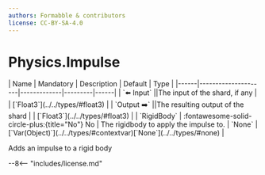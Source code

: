 ```yaml
---
authors: Formabble & contributors
license: CC-BY-SA-4.0
---
```



# Physics.Impulse

<div class="sh-parameters" markdown="1">
| Name | Mandatory | Description | Default | Type |
|------|---------------------|-------------|---------|------|
| `⬅️ Input` ||The input of the shard, if any | | [`Float3`](../../types/#float3) |
| `Output ➡️` ||The resulting output of the shard | | [`Float3`](../../types/#float3) |
| `RigidBody` | :fontawesome-solid-circle-plus:{title="No"} No  | The rigidbody to apply the impulse to. | `None` | [`Var(Object)`](../../types/#contextvar)[`None`](../../types/#none) |

</div>

Adds an impulse to a rigid body

--8<-- "includes/license.md"

